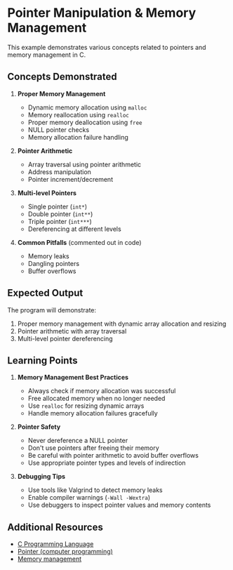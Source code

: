 # Pointer Manipulation & Memory Management

This example demonstrates various concepts related to pointers and memory management in C.

## Concepts Demonstrated

1. **Proper Memory Management**
   - Dynamic memory allocation using `malloc`
   - Memory reallocation using `realloc`
   - Proper memory deallocation using `free`
   - NULL pointer checks
   - Memory allocation failure handling

2. **Pointer Arithmetic**
   - Array traversal using pointer arithmetic
   - Address manipulation
   - Pointer increment/decrement

3. **Multi-level Pointers**
   - Single pointer (`int*`)
   - Double pointer (`int**`)
   - Triple pointer (`int***`)
   - Dereferencing at different levels

4. **Common Pitfalls** (commented out in code)
   - Memory leaks
   - Dangling pointers
   - Buffer overflows

## Expected Output

The program will demonstrate:
1. Proper memory management with dynamic array allocation and resizing
2. Pointer arithmetic with array traversal
3. Multi-level pointer dereferencing

## Learning Points

1. **Memory Management Best Practices**
   - Always check if memory allocation was successful
   - Free allocated memory when no longer needed
   - Use `realloc` for resizing dynamic arrays
   - Handle memory allocation failures gracefully

2. **Pointer Safety**
   - Never dereference a NULL pointer
   - Don't use pointers after freeing their memory
   - Be careful with pointer arithmetic to avoid buffer overflows
   - Use appropriate pointer types and levels of indirection

3. **Debugging Tips**
   - Use tools like Valgrind to detect memory leaks
   - Enable compiler warnings (`-Wall -Wextra`)
   - Use debuggers to inspect pointer values and memory contents

## Additional Resources

- [C Programming Language](https://en.wikipedia.org/wiki/C_(programming_language))
- [Pointer (computer programming)](https://en.wikipedia.org/wiki/Pointer_(computer_programming))
- [Memory management](https://en.wikipedia.org/wiki/Memory_management) 